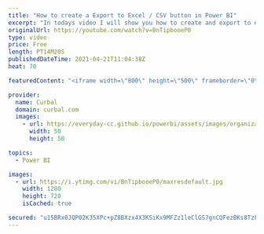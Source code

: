 ```yaml
---
title: "How to create a Export to Excel / CSV button in Power BI"
excerpt: "In todays video I will show you how to create and export to excel or CSV button in Power BI!! Take a look!  Chapters: 00:00 Intro 01:30 Export to CSV button 05:15 Apply the flow to the button 05:30 Format the flow button 06:00 Check if the flow run sucessfully 08:00 Export to excel button 09:30 Pre-requisites"
originalUrl: https://youtube.com/watch?v=BnTipbooeP0
type: video
price: Free
length: PT14M20S
publishedDateTime: 2021-04-21T11:04:38Z
heat: 70

featuredContent: "<iframe width=\"800\" height=\"500\" frameborder=\"0\" src=\"https://www.youtube.com/embed/BnTipbooeP0\" allow=\"accelerometer; autoplay; encrypted-media; gyroscope; picture-in-picture\" allowfullscreen></iframe>"

provider:
  name: Curbal
  domain: curbal.com
  images:
    - url: https://everyday-cc.github.io/powerbi/assets/images/organizations/curbal.com-50x50.jpg
      width: 50
      height: 50

topics:
  - Power BI

images:
  - url: https://i.ytimg.com/vi/BnTipbooeP0/maxresdefault.jpg
    width: 1280
    height: 720
    isCached: true

secured: "u15BRx0JQP02K35XPc+pZ8BXzx4X3KSiKx9MFZz1leClGS7gnCQFezBKs8TzFxR5elerO4lj5Mir7ilmq5z7NcikiWF3b6kb5kJmGLLNlvGSBWofG8wtv/Mz53y9ktxAw/TiCEYvfKDo/F8LhURzuSEY2D2rqUrpeJGzOr+Jpo6tMrc3BsQW+SSzAJ1Hql7wXwuVug8Oa6OWcN9UMwAhEPB0oTW/7xbsHoy0vjpkTPrbSnsTZcIJaxQXfaOfCnJkhCIMJUF3sOvrsRpTisQw8AeeeIjnNQYgQInpP66vvX+/CK9cRPsvj4lpKDqvbqgyL76scVZEieGuEJKOKmR4z5eHN2E402K6gYmDiK5kbBgRzUQyvUB3fMuB5AEI5J+Nv3pveXgfxmzynym7kXqGW5pjDx2BAkDJTMl92+SN1B11jywI/Og/GFuEkBx9SL76;ag0KVlrA6aNkUNTc5KVT/w=="
---
```


